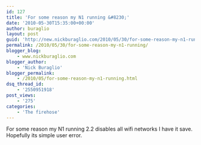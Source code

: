 ```yaml
---
id: 127
title: 'For some reason my N1 running &#8230;'
date: '2010-05-30T15:35:00+00:00'
author: buraglio
layout: post
guid: 'http://new.nickburaglio.com/2010/05/30/for-some-reason-my-n1-running/'
permalink: /2010/05/30/for-some-reason-my-n1-running/
blogger_blog:
    - www.nickburaglio.com
blogger_author:
    - 'Nick Buraglio'
blogger_permalink:
    - /2010/05/for-some-reason-my-n1-running.html
dsq_thread_id:
    - '2550951918'
post_views:
    - '275'
categories:
    - 'The firehose'
---
```


For some reason my N1 running 2.2 disables all wifi networks I have it save. Hopefully its simple user error.